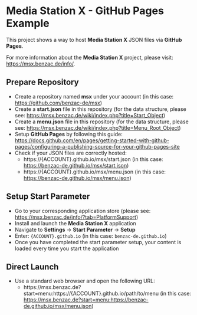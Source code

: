 # Media Station X - GitHub Pages Example
This project shows a way to host **Media Station X** JSON files via **GitHub Pages**.

For more information about the **Media Station X** project, please visit: https://msx.benzac.de/info/.

## Prepare Repository
* Create a repository named **msx** under your account (in this case: https://github.com/benzac-de/msx)
* Create a **start.json** file in this repository (for the data structure, please see: https://msx.benzac.de/wiki/index.php?title=Start_Object)
* Create a **menu.json** file in this repository (for the data structure, please see: https://msx.benzac.de/wiki/index.php?title=Menu_Root_Object)
* Setup **GitHub Pages** by following this guide: https://docs.github.com/en/pages/getting-started-with-github-pages/configuring-a-publishing-source-for-your-github-pages-site
* Check if your JSON files are correctly hosted: 
  * <span>https:</span>//{ACCOUNT}.github.io/msx/start.json (in this case: https://benzac-de.github.io/msx/start.json)
  * <span>https:</span>//{ACCOUNT}.github.io/msx/menu.json (in this case: https://benzac-de.github.io/msx/menu.json)

## Setup Start Parameter
* Go to your corresponding application store (please see: https://msx.benzac.de/info/?tab=PlatformSupport)
* Install and launch the **Media Station X** application
* Navigate to **Settings** → **Start Parameter** → **Setup**
* Enter: `{ACCOUNT}.github.io` (in this case: `benzac-de.github.io`)
* Once you have completed the start parameter setup, your content is loaded every time you start the application

## Direct Launch
* Use a standard web browser and open the following URL: 
  * <span>https:</span>//msx.benzac.de?start=menu:<span>https:</span>//{ACCOUNT}.github.io/path/to/menu (in this case: https://msx.benzac.de?start=menu:https://benzac-de.github.io/msx/menu.json)
